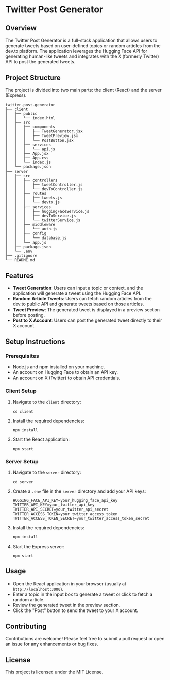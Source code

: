 # Twitter Post Generator

## Overview
The Twitter Post Generator is a full-stack application that allows users to generate tweets based on user-defined topics or random articles from the dev.to platform. The application leverages the Hugging Face API for generating human-like tweets and integrates with the X (formerly Twitter) API to post the generated tweets.

## Project Structure
The project is divided into two main parts: the client (React) and the server (Express).

```
twitter-post-generator
├── client
│   ├── public
│   │   └── index.html
│   ├── src
│   │   ├── components
│   │   │   ├── TweetGenerator.jsx
│   │   │   ├── TweetPreview.jsx
│   │   │   └── PostButton.jsx
│   │   ├── services
│   │   │   └── api.js
│   │   ├── App.jsx
│   │   ├── App.css
│   │   └── index.js
│   └── package.json
├── server
│   ├── src
│   │   ├── controllers
│   │   │   ├── tweetController.js
│   │   │   └── devToController.js
│   │   ├── routes
│   │   │   ├── tweets.js
│   │   │   └── devto.js
│   │   ├── services
│   │   │   ├── huggingFaceService.js
│   │   │   ├── devToService.js
│   │   │   └── twitterService.js
│   │   ├── middleware
│   │   │   └── auth.js
│   │   ├── config
│   │   │   └── database.js
│   │   └── app.js
│   ├── package.json
│   └── .env
├── .gitignore
└── README.md
```

## Features
- **Tweet Generation**: Users can input a topic or context, and the application will generate a tweet using the Hugging Face API.
- **Random Article Tweets**: Users can fetch random articles from the dev.to public API and generate tweets based on those articles.
- **Tweet Preview**: The generated tweet is displayed in a preview section before posting.
- **Post to X Account**: Users can post the generated tweet directly to their X account.

## Setup Instructions

### Prerequisites
- Node.js and npm installed on your machine.
- An account on Hugging Face to obtain an API key.
- An account on X (Twitter) to obtain API credentials.

### Client Setup
1. Navigate to the `client` directory:
   ```
   cd client
   ```
2. Install the required dependencies:
   ```
   npm install
   ```
3. Start the React application:
   ```
   npm start
   ```

### Server Setup
1. Navigate to the `server` directory:
   ```
   cd server
   ```
2. Create a `.env` file in the `server` directory and add your API keys:
   ```
   HUGGING_FACE_API_KEY=your_hugging_face_api_key
   TWITTER_API_KEY=your_twitter_api_key
   TWITTER_API_SECRET=your_twitter_api_secret
   TWITTER_ACCESS_TOKEN=your_twitter_access_token
   TWITTER_ACCESS_TOKEN_SECRET=your_twitter_access_token_secret
   ```
3. Install the required dependencies:
   ```
   npm install
   ```
4. Start the Express server:
   ```
   npm start
   ```

## Usage
- Open the React application in your browser (usually at `http://localhost:3000`).
- Enter a topic in the input box to generate a tweet or click to fetch a random article.
- Review the generated tweet in the preview section.
- Click the "Post" button to send the tweet to your X account.

## Contributing
Contributions are welcome! Please feel free to submit a pull request or open an issue for any enhancements or bug fixes.

## License
This project is licensed under the MIT License.